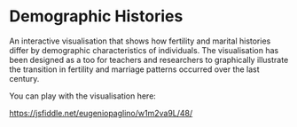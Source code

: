 # Demographic Histories
An interactive visualisation that shows how fertility and marital histories differ by demographic characteristics of individuals. The visualisation has been designed as a too for teachers and researchers to graphically illustrate the transition in fertility and marriage patterns occurred over the last century.

You can play with the visualisation here:

https://jsfiddle.net/eugeniopaglino/w1m2va9L/48/
